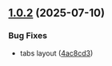 ## [1.0.2](https://github.com/DengSir/tdDevTools/compare/v1.0.1...v1.0.2) (2025-07-10)


### Bug Fixes

* tabs layout ([4ac8cd3](https://github.com/DengSir/tdDevTools/commit/4ac8cd352a3b1f65f1c613780d8cd8469748287c))



